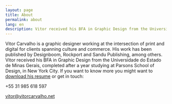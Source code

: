 ```yaml
---
layout: page
title: About
permalink: about
lang: en
description: Vitor received his BFA in Graphic Design from the Universidade do Estado de Minas Gerais, completed after a year studying at Parsons School of Design, in New York City. If you want to know more you might want to download his resume or get in touch.
---
```

           

Vitor Carvalho is a graphic designer working at the intersection of print and digital for clients spanning culture and commerce. His work has been published by Designboom, Rockport and Sandu Publishing, among others. Vitor received his BFA in Graphic Design from the Universidade do Estado de Minas Gerais, completed after a year studying at Parsons School of Design, in New York City. If you want to know more you might want to <a href="{{ site.url}}/files/vitor-resume.pdf" title="Download Resume" target="_blank">download his resume</a> or get in touch:

+55 31 985 618 597

<a href="mailto:vitor@vitorcarvalho.net">vitor@vitorcarvalho.net</a>
